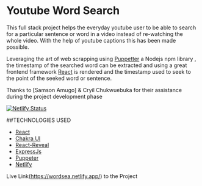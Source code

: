 # Youtube Word Search
This full stack project helps the everyday youtube user to be able to search for a particular sentence or word in a video instead of re-watching the whole video. With the help of youtube captions this has been made possible.

Leveraging the art of web scrapping using [Puppetter](https://www.npmjs.com/package/puppeteer) a Nodejs npm library , the timestamp of the searched word can be extracted and using a great frontend framework [React](https://reactjs.org/) is rendered and the timestamp used to seek to the point of the seeked word or sentence.

Thanks to [Samson Amugo] & Cryil Chukwuebuka for their assistance during the project development phase

[![Netlify Status](https://api.netlify.com/api/v1/badges/8b060497-e65b-4310-8f72-02297434af6e/deploy-status)](https://app.netlify.com/sites/wordsea/deploys)

##TECHNOLOGIES USED
- [React](https://reactjs.org/)
- [Chakra UI](https://chakra-ui.com/)
- [React-Reveal](https://wwww.react-reveal.com/)
- [ExpressJs](https://expressjs.com/)
- [Puppeter](https://www.npmjs.com/package/puppeteer)
- [Netlify](https://www.netlify.com/)

Live Link(https://wordsea.netlify.app/) to the Project

